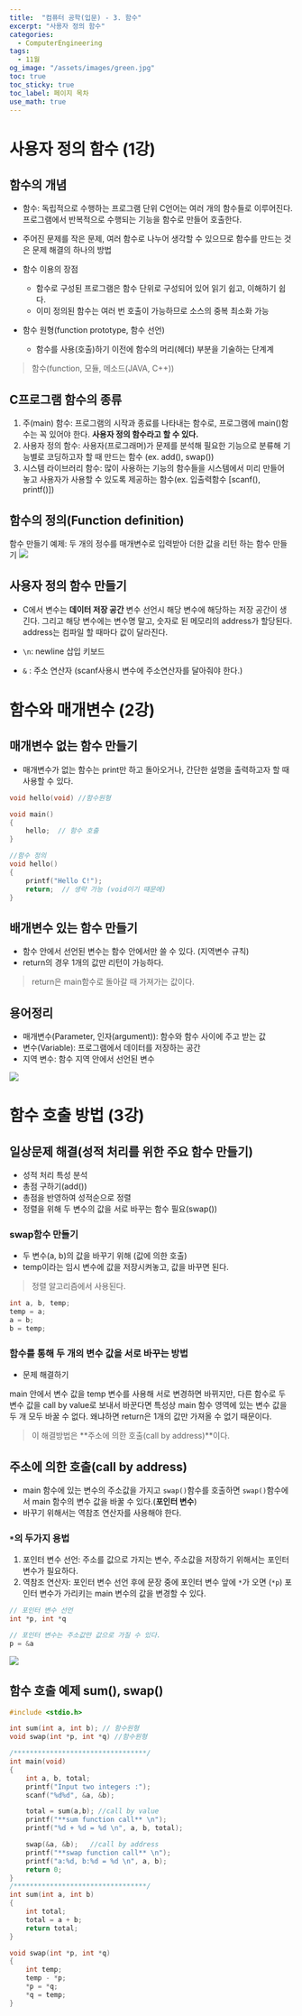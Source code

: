 ```yaml
---
title:  "컴퓨터 공학(입문) - 3. 함수"
excerpt: "사용자 정의 함수"
categories:
  - ComputerEngineering
tags:
  - 11월
og_image: "/assets/images/green.jpg"
toc: true
toc_sticky: true
toc_label: 페이지 목차
use_math: true
---
```


# 사용자 정의 함수 (1강)

## 함수의 개념
- 함수: 독립적으로 수행하는 프로그램 단위
C언어는 여러 개의 함수들로 이루어진다. 프로그램에서 반복적으로 수행되는 기능을 함수로 만들어 호출한다.

- 주어진 문제를 작은 문제, 여러 함수로 나누어 생각할 수 있으므로 함수를 만드는 것은 문제 해결의 하나의 방법

- 함수 이용의 장점
    - 함수로 구성된 프로그램은 함수 단위로 구성되어 있어 읽기 쉽고, 이해하기 쉽다.
    - 이미 정의된 함수는 여러 번 호출이 가능하므로 소스의 중복 최소화 가능

- 함수 원형(function prototype, 함수 선언)
    - 함수를 사용(호출)하기 이전에 함수의 머리(헤더) 부분을 기술하는 단계계

> 함수(function, 모듈, 메소드(JAVA, C++))

## C프로그램 함수의 종류
1) 주(main) 함수: 프로그램의 시작과 종료를 나타내는 함수로, 프로그램에 main()함수는 꼭 있어야 한다. **사용자 정의 함수라고 할 수 있다.**
2) 사용자 정의 함수: 사용자(프로그래머)가 문제를 분석해 필요한 기능으로 분류해 기능별로 코딩하고자 할 때 만드는 함수 (ex. add(), swap())
3) 시스템 라이브러리 함수: 많이 사용하는 기능의 함수들을 시스템에서 미리 만들어 놓고 사용자가 사용할 수 있도록 제공하는 함수(ex. 입출력함수 [scanf(), printf()])

## 함수의 정의(Function definition)
함수 만들기 예제: 두 개의 정수를 매개변수로 입력받아 더한 값을 리턴 하는 함수 만들기
![](/assets/images/ComputerEngineering/CE3.PNG)

## 사용자 정의 함수 만들기
- C에서 변수는 **데이터 저장 공간**
변수 선언시 해당 변수에 해당하는 저장 공간이 생긴다. 그리고 해당 변수에는 변수명 말고, 숫자로 된 메모리의 address가 할당된다. 
address는 컴파일 할 때마다 값이 달라진다. 

- `\n`: newline 삽입 키보드
- `&` : 주소 연산자 (scanf사용시 변수에 주소연산자를 달아줘야 한다.)



# 함수와 매개변수 (2강)

## 매개변수 없는 함수 만들기
- 매개변수가 없는 함수는 print만 하고 돌아오거나, 간단한 설명을 출력하고자 할 때 사용할 수 있다.

```c
void hello(void) //함수원형

void main()
{
    hello;  // 함수 호출
}

//함수 정의
void hello()
{
    printf("Hello C!");
    return;  // 생략 가능 (void이기 떄문에)
}
```

## 배개변수 있는 함수 만들기
- 함수 안에서 선언된 변수는 함수 안에서만 쓸 수 있다. (지역변수 규칙)
- return의 경우 1개의 값만 리턴이 가능하다.

> return은 main함수로 돌아갈 때 가져가는 값이다.

## 용어정리
- 매개변수(Parameter, 인자(argument)): 함수와 함수 사이에 주고 받는 값
- 변수(Variable): 프로그램에서 데이터를 저장하는 공간
- 지역 변수: 함수 지역 안에서 선언된 변수

![](/assets/images/ComputerEngineering/CE3_1.PNG)


# 함수 호출 방법 (3강)

## 일상문제 해결(성적 처리를 위한 주요 함수 만들기)
- 성적 처리 특성 분석
- 총점 구하기(add())
- 총점을 반영하여 성적순으로 정렬
- 정렬을 위해 두 변수의 값을 서로 바꾸는 함수 필요(swap())

### swap함수 만들기
- 두 변수(a, b)의 값을 바꾸기 위해 (값에 의한 호출)
- temp이라는 임시 변수에 값을 저장시켜놓고, 값을 바꾸면 된다.

> 정렬 알고리즘에서 사용된다.

```c
int a, b, temp;
temp = a;
a = b;
b = temp;
```

### 함수를 통해 두 개의 변수 값을 서로 바꾸는 방법
- 문제 해결하기

main 안에서 변수 값을 temp 변수를 사용해 서로 변경하면 바뀌지만, 다른 함수로 두 변수 값을 call by value로 보내서 바꾼다면 특성상 main 함수 영역에 있는 변수 값을 두 개 모두 바꿀 수 없다. 왜냐하면 return은 1개의 값만 가져올 수 없기 때문이다.

> 이 해결방법은 **주소에 의한 호출(call by address)**이다.

## 주소에 의한 호출(call by address)
- main 함수에 있는 변수의 주소값을 가지고 `swap()`함수를 호출하면 `swap()`함수에서 main 함수의 변수 값을 바꿀 수 있다.(**포인터 변수**)
- 바꾸기 위해서는 역참조 연산자를 사용해야 한다.

### `*`의 두가지 용법
1) 포인터 변수 선언: 주소를 값으로 가지는 변수, 주소값을 저장하기 위해서는 포인터 변수가 필요하다.
2) 역참조 연산자: 포인터 변수 선언 후에 문장 중에 포인터 변수 앞에 `*`가 오면 (`*p`) 포인터 변수가 가리키는 main 변수의 값을 변경할 수 있다.

```c
// 포인터 변수 선언
int *p, int *q

// 포인터 변수는 주소값만 값으로 가질 수 있다.
p = &a
```

![](/assets/images/ComputerEngineering/CE3_2.PNG)

## 함수 호출 예제 sum(), swap()

```c
#include <stdio.h>

int sum(int a, int b); // 함수원형
void swap(int *p, int *q) //함수원형

/*********************************/
int main(void)
{
    int a, b, total;
    printf("Input two integers :");
    scanf("%d%d", &a, &b);

    total = sum(a,b); //call by value
    printf("**sum function call** \n");
    printf("%d + %d = %d \n", a, b, total);

    swap(&a, &b);   //call by address
    printf("**swap function call** \n");
    printf("a:%d, b:%d = %d \n", a, b);
    return 0;
}
/*********************************/
int sum(int a, int b)
{
    int total;
    total = a + b;
    return total;
}

void swap(int *p, int *q)
{
    int temp;
    temp - *p;
    *p = *q;
    *q = temp;
}
```
